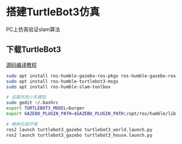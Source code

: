 # 搭建TurtleBot3仿真
PC上仿真验证slam算法

## 下载TurtleBot3

[源码编译教程](https://blog.csdn.net/qq_45780647/article/details/143716680)

```bash
sudo apt install ros-humble-gazebo-ros-pkgs ros-humble-gazebo-ros
sudo apt install ros-humble-turtlebot3-msgs
sudo apt install ros-humble-slam-toolbox

# 设置所用小车模型
sudo gedit ~/.bashrc
export TURTLEBOT3_MODEL=burger
export GAZEBO_PLUGIN_PATH=$GAZEBO_PLUGIN_PATH:/opt/ros/humble/lib

# 俩种仿真环境
ros2 launch turtlebot3_gazebo turtlebot3_world.launch.py
ros2 launch turtlebot3_gazebo turtlebot3_house.launch.py
```

